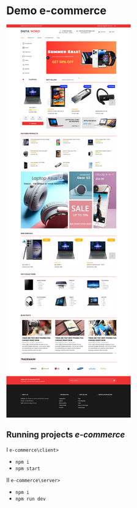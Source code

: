 # Demo e-commerce

![Demo](/review.png)

## Running projects *e-commerce*

I `e-commerce\client>`
- `npm i`
- `npm start` 

II `e-commerce\server>`
- `npm i`
- `npm run dev` 

